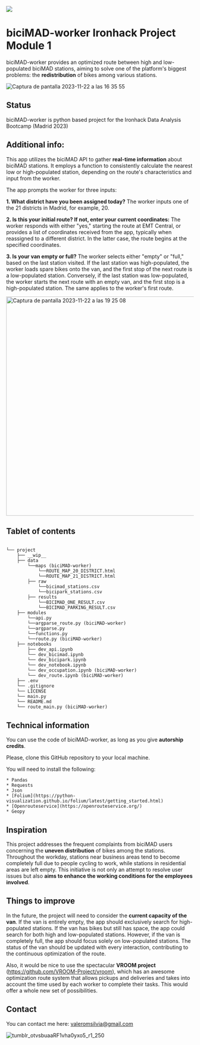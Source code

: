 <p align="left"><img src="https://cdn-images-1.medium.com/max/184/1*2GDcaeYIx_bQAZLxWM4PsQ@2x.png"></p>

# __biciMAD-worker Ironhack Project Module 1__

biciMAD-worker provides an optimized route between high and low-populated biciMAD stations, aiming to solve one of the platform's biggest problems: the **redistribution** of bikes among various stations.

![Captura de pantalla 2023-11-22 a las 16 35 55](https://github.com/silviluliuma/ih_datamadpt0923_project_m1/assets/138609959/4add47cd-53ff-4b07-9463-e03914177fd5)


## **Status**

biciMAD-worker is python based project for the Ironhack Data Analysis Bootcamp (Madrid 2023)

## **Additional info:**

This app utilizes the biciMAD API to gather **real-time information** about biciMAD stations. It employs a function to consistently calculate the nearest low or high-populated station, depending on the route's characteristics and input from the worker.

The app prompts the worker for three inputs:

**1. What district have you been assigned today?** The worker inputs one of the 21 districts in Madrid, for example, 20.

**2. Is this your initial route? If not, enter your current coordinates:** The worker responds with either "yes," starting the route at EMT Central, or provides a list of coordinates received from the app, typically when reassigned to a different district. In the latter case, the route begins at the specified coordinates.

**3. Is your van empty or full?** The worker selects either "empty" or "full," based on the last station visited. If the last station was high-populated, the worker loads spare bikes onto the van, and the first stop of the next route is a low-populated station. Conversely, if the last station was low-populated, the worker starts the next route with an empty van, and the first stop is a high-populated station. The same applies to the worker's first route.

<img width="587" alt="Captura de pantalla 2023-11-22 a las 19 25 08" src="https://github.com/silviluliuma/ih_datamadpt0923_project_m1/assets/138609959/39526901-5afb-4be3-a587-70e537db7455">


## **Tablet of contents**

```

└── project
    ├── __wip__
    ├── data
        └──maps (biciMAD-worker)
            └──ROUTE_MAP_20_DISTRICT.html
            └──ROUTE_MAP_21_DISTRICT.html
        ├── raw 
            └──bicimad_stations.csv
            └──bicipark_stations.csv
        ├── results 
            └──BICIMAD_ONE_RESULT.csv
            └──BICIMAD_PARKING_RESULT.csv
    ├── modules
        └──api.py 
        └──argparse_route.py (biciMAD-worker)
        └──argparse.py 
        └──functions.py 
        └──route.py (biciMAD-worker)
    ├── notebooks
        ├── dev_api.ipynb
        └── dev_bicimad.ipynb
        └── dev_bicipark.ipynb
        └── dev_notebook.ipynb
        └── dev_occupation.ipynb (biciMAD-worker)
        └── dev_route.ipynb (biciMAD-worker)
    ├── .env 
    └── .gitignore
    └── LICENSE
    └── main.py
    └── README.md
    └── route_main.py (biciMAD-worker)

```
## **Technical information**

You can use the code of biciMAD-worker, as long as you give **autorship credits**. 

Please, clone this GitHub repository to your local machine.

You will need to install the following:

    * Pandas
    * Requests
    * Json
    * [Folium](https://python-visualization.github.io/folium/latest/getting_started.html)
    * [Openrouteservice](https://openrouteservice.org/)
    * Geopy

## **Inspiration**

This project addresses the frequent complaints from biciMAD users concerning the **uneven distribution** of bikes among the stations. Throughout the workday, stations near business areas tend to become completely full due to people cycling to work, while stations in residential areas are left empty. This initiative is not only an attempt to resolve user issues but also **aims to enhance the working conditions for the employees involved**.

## **Things to improve**

In the future, the project will need to consider the **current capacity of the van**. If the van is entirely empty, the app should exclusively search for high-populated stations. If the van has bikes but still has space, the app could search for both high and low-populated stations. However, if the van is completely full, the app should focus solely on low-populated stations. The status of the van should be updated with every interaction, contributing to the continuous optimization of the route.

Also, it would be nice to use the spectacular **VROOM project** (https://github.com/VROOM-Project/vroom), which has an awesome optimization route system that allows pickups and deliveries and takes into account the time used by each worker to complete their tasks. This would offer a whole new set of possibilities.

## **Contact**

You can contact me here: valeromsilvia@gmail.com

![tumblr_otvsbuaaRF1vha0yxo5_r1_250](https://github.com/silviluliuma/ih_datamadpt0923_project_m1/assets/138609959/f597f7de-0741-4079-a9ac-a94b92359e8a)
